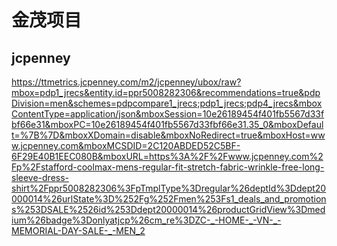 # 金茂项目



## jcpenney

https://ttmetrics.jcpenney.com/m2/jcpenney/ubox/raw?mbox=pdp1_jrecs&entity.id=ppr5008282306&recommendations=true&pdpDivision=men&schemes=pdpcompare1_jrecs;pdp1_jrecs;pdp4_jrecs&mboxContentType=application/json&mboxSession=10e26189454f401fb5567d33fbf66e31&mboxPC=10e26189454f401fb5567d33fbf66e31.35_0&mboxDefault=%7B%7D&mboxXDomain=disable&mboxNoRedirect=true&mboxHost=www.jcpenney.com&mboxMCSDID=2C120ABDED52C5BF-6F29E40B1EEC080B&mboxURL=https%3A%2F%2Fwww.jcpenney.com%2Fp%2Fstafford-coolmax-mens-regular-fit-stretch-fabric-wrinkle-free-long-sleeve-dress-shirt%2Fppr5008282306%3FpTmplType%3Dregular%26deptId%3Ddept20000014%26urlState%3D%252Fg%252Fmen%253Fs1_deals_and_promotions%253DSALE%2526id%253Ddept20000014%26productGridView%3Dmedium%26badge%3Donlyatjcp%26cm_re%3DZC-_-HOME-_-VN-_-MEMORIAL-DAY-SALE-_-MEN_2